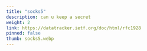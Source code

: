 ```yaml
---
title: "socks5"
description: can u keep a secret
weight: 2
link: https://datatracker.ietf.org/doc/html/rfc1928
pinned: false
thumb: socks5.webp
---
```





